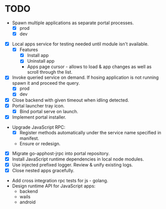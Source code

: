 # TODO

* Spawn multiple applications as separate portal processes.
  * [x] prod
  * [x] dev
* [x] Local apps service for testing needed until module isn't available.
  * [x] Features
    * [x] Install app
    * [x] Uninstall app
    * Apps page cursor - allows to load & app changes as well as scroll through the list.
* [x] Invoke queried service on demand. If hosing application is not running spawn it and proceed the query.
  * [x] prod
  * [x] dev
* [x] Close backend with given timeout when idling detected.
* [x] Portal launcher tray icon.
  * [x] Bind portal serve on launch.
* [x] Implement portal installer.
* Upgrade JavaScript RPC:
  * [x] Register methods automatically under the service name specified in manifest.
  * Ensure or redesign. 
* [x] Migrate go-apphost-jrpc into portal repository.
* [x] Install JavaScript runtime dependencies in local node modules.
* [x] Use injected prefixed logger. Review & unify existing logs.
* [x] Close nested apps gracefully.
* Add cross integration rpc tests for js - golang.
* Design runtime API for JavaScript apps:
  * backend
  * wails
  * android
